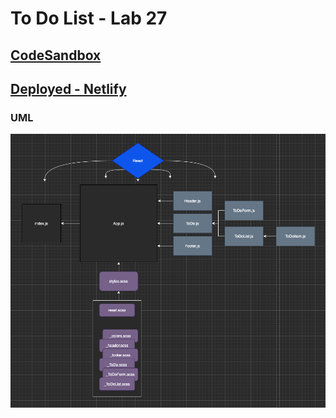 # To Do List - Lab 27

## [CodeSandbox](https://codesandbox.io/s/github/claytonjones-401n16/lab-26/tree/custom-hooks)

## [Deployed - Netlify](https://romantic-lumiere-d2b066.netlify.app/)

### UML
![UML](./public/assets/UML.png)